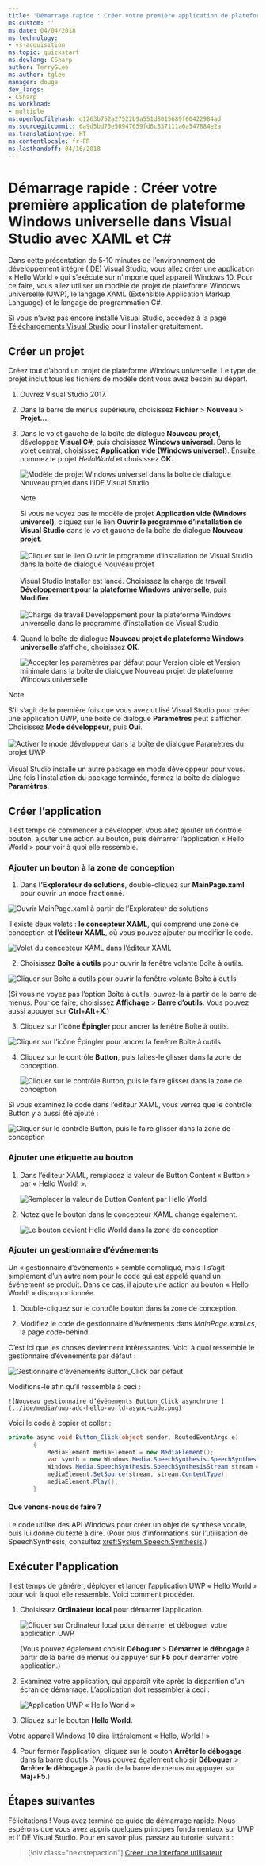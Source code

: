 ```yaml
---
title: 'Démarrage rapide : Créer votre première application de plateforme Windows universelle dans Visual Studio avec XAML et C# | Microsoft Docs'
ms.custom: ''
ms.date: 04/04/2018
ms.technology:
- vs-acquisition
ms.topic: quickstart
ms.devlang: CSharp
author: TerryGLee
ms.author: tglee
manager: douge
dev_langs:
- CSharp
ms.workload:
- multiple
ms.openlocfilehash: d1263b752a27522b9a551d8015689f60422984ad
ms.sourcegitcommit: 6a9d5bd75e50947659fd6c837111a6a547884e2a
ms.translationtype: HT
ms.contentlocale: fr-FR
ms.lasthandoff: 04/16/2018
---
```

# <a name="quickstart-create-your-first-universal-windows-platform-application-in-visual-studio-with-xaml-and-c35"></a>Démarrage rapide : Créer votre première application de plateforme Windows universelle dans Visual Studio avec XAML et C&#35;

Dans cette présentation de 5-10 minutes de l’environnement de développement intégré (IDE) Visual Studio, vous allez créer une application « Hello World » qui s’exécute sur n’importe quel appareil Windows 10. Pour ce faire, vous allez utiliser un modèle de projet de plateforme Windows universelle (UWP), le langage XAML (Extensible Application Markup Language) et le langage de programmation C#.

Si vous n’avez pas encore installé Visual Studio, accédez à la page [Téléchargements Visual Studio](https://aka.ms/vsdownload?utm_source=mscom&utm_campaign=msdocs) pour l’installer gratuitement.

## <a name="create-a-project"></a>Créer un projet

Créez tout d’abord un projet de plateforme Windows universelle. Le type de projet inclut tous les fichiers de modèle dont vous avez besoin au départ.

1. Ouvrez Visual Studio 2017.

2. Dans la barre de menus supérieure, choisissez **Fichier** > **Nouveau** > **Projet...**.

3. Dans le volet gauche de la boîte de dialogue **Nouveau projet**, développez **Visual C#**, puis choisissez **Windows universel**. Dans le volet central, choisissez **Application vide (Windows universel)**. Ensuite, nommez le projet *HelloWorld* et choisissez **OK**.

   ![Modèle de projet Windows universel dans la boîte de dialogue Nouveau projet dans l’IDE Visual Studio](../ide/media/new-project-csharp-uwp-helloworld.png)

   > [!NOTE]
   > Si vous ne voyez pas le modèle de projet **Application vide (Windows universel)**, cliquez sur le lien **Ouvrir le programme d’installation de Visual Studio** dans le volet gauche de la boîte de dialogue **Nouveau projet**.<br><br>![Cliquer sur le lien Ouvrir le programme d’installation de Visual Studio dans la boîte de dialogue Nouveau projet](../ide/media/vb-open-visual-studio-installer-hello-world.png)<br><br>Visual Studio Installer est lancé. Choisissez la charge de travail **Développement pour la plateforme Windows universelle**, puis **Modifier**.<br><br>![Charge de travail Développement pour la plateforme Windows universelle dans le programme d’installation de Visual Studio](../ide/media/uwp-dev-workload.png)

4. Quand la boîte de dialogue **Nouveau projet de plateforme Windows universelle** s’affiche, choisissez **OK**.

   ![Accepter les paramètres par défaut pour Version cible et Version minimale dans la boîte de dialogue Nouveau projet de plateforme Windows universelle](../ide/media/new-uwp-project-target-minver-dialog.png)

  > [!NOTE]
  > S’il s’agit de la première fois que vous avez utilisé Visual Studio pour créer une application UWP, une boîte de dialogue **Paramètres** peut s’afficher. Choisissez **Mode développeur**, puis **Oui**.<br><br>
 ![Activer le mode développeur dans la boîte de dialogue Paramètres du projet UWP](../ide/media/enable-developer-mode.png)<br><br>Visual Studio installe un autre package en mode développeur pour vous. Une fois l’installation du package terminée, fermez la boîte de dialogue **Paramètres**.

## <a name="create-the-application"></a>Créer l’application

Il est temps de commencer à développer. Vous allez ajouter un contrôle bouton, ajouter une action au bouton, puis démarrer l’application « Hello World » pour voir à quoi elle ressemble.

### <a name="add-a-button-to-the-design-canvas"></a>Ajouter un bouton à la zone de conception

1. Dans **l’Explorateur de solutions**, double-cliquez sur **MainPage.xaml** pour ouvrir un mode fractionné.

  ![Ouvrir MainPage.xaml à partir de l’Explorateur de solutions ](../ide/media/uwp-solution-explorer-MainPage-xaml.png)

  Il existe deux volets : **le concepteur XAML**, qui comprend une zone de conception et **l’éditeur XAML**, où vous pouvez ajouter ou modifier le code.    

  ![Volet du concepteur XAML dans l’éditeur XAML](../ide/media/uwp-xaml-editor.png)

2. Choisissez **Boîte à outils** pour ouvrir la fenêtre volante Boîte à outils.

  ![Cliquer sur Boîte à outils pour ouvrir la fenêtre volante Boîte à outils](../ide/media/uwp-toolbox.png)

  (Si vous ne voyez pas l’option Boîte à outils, ouvrez-la à partir de la barre de menus. Pour ce faire, choisissez **Affichage** > **Barre d’outils**. Vous pouvez aussi appuyer sur **Ctrl**+**Alt**+**X**.)

3. Cliquez sur l’icône **Épingler** pour ancrer la fenêtre Boîte à outils.

  ![Cliquer sur l’icône Épingler pour ancrer la fenêtre Boîte à outils](../ide/media/uwp-toolbox-autohide.png)

4. Cliquez sur le contrôle **Button**, puis faites-le glisser dans la zone de conception.

   ![Cliquer sur le contrôle Button, puis le faire glisser dans la zone de conception](../ide/media/uwp-toolbox-add-button-control.png)

  Si vous examinez le code dans l’éditeur XAML, vous verrez que le contrôle Button y a aussi été ajouté :

  ![Cliquer sur le contrôle Button, puis le faire glisser dans la zone de conception](../ide/media/uwp-xaml-control-code-window.png)

### <a name="add-a-label-to-the-button"></a>Ajouter une étiquette au bouton

1. Dans l’éditeur XAML, remplacez la valeur de Button Content « Button » par « Hello World! ».

   ![Remplacer la valeur de Button Content par Hello World](../ide/media/uwp-change-button-text-in-xaml-code-window.png)

2. Notez que le bouton dans le concepteur XAML change également.

   ![Le bouton devient Hello World dans la zone de conception](../ide/media/uwp-button-text-change-in-design-canvas.png)

### <a name="add-an-event-handler"></a>Ajouter un gestionnaire d’événements

Un « gestionnaire d’événements » semble compliqué, mais il s’agit simplement d’un autre nom pour le code qui est appelé quand un événement se produit. Dans ce cas, il ajoute une action au bouton « Hello World! » disproportionnée.

1. Double-cliquez sur le contrôle bouton dans la zone de conception.

2.  Modifiez le code de gestionnaire d’événements dans *MainPage.xaml.cs*, la page code-behind.

 C’est ici que les choses deviennent intéressantes. Voici à quoi ressemble le gestionnaire d’événements par défaut :

   ![Gestionnaire d’événements Button_Click par défaut ](../ide/media/uwp-button-click-code.png)

 Modifions-le afin qu’il ressemble à ceci :

    ![Nouveau gestionnaire d’événements Button_Click asynchrone ](../ide/media/uwp-add-hello-world-async-code.png)

  Voici le code à copier et coller :

  ```C#
  private async void Button_Click(object sender, RoutedEventArgs e)
         {
             MediaElement mediaElement = new MediaElement();
             var synth = new Windows.Media.SpeechSynthesis.SpeechSynthesizer();
             Windows.Media.SpeechSynthesis.SpeechSynthesisStream stream = await synth.SynthesizeTextToStreamAsync("Hello, World!");
             mediaElement.SetSource(stream, stream.ContentType);
             mediaElement.Play();
         }
  ```

#### <a name="what-did-we-just-do"></a>Que venons-nous de faire ?

Le code utilise des API Windows pour créer un objet de synthèse vocale, puis lui donne du texte à dire. (Pour plus d’informations sur l’utilisation de SpeechSynthesis, consultez <xref:System.Speech.Synthesis>.)

## <a name="run-the-application"></a>Exécuter l'application

Il est temps de générer, déployer et lancer l’application UWP « Hello World » pour voir à quoi elle ressemble. Voici comment procéder.

1. Choisissez **Ordinateur local** pour démarrer l’application.

   ![Cliquer sur Ordinateur local pour démarrer et déboguer votre application UWP](../ide/media/uwp-start-or-debug.png "Cliquer sur Ordinateur local pour démarrer et déboguer votre application UWP")

   (Vous pouvez également choisir **Déboguer** > **Démarrer le débogage** à partir de la barre de menus ou appuyer sur **F5** pour démarrer votre application.)

2. Examinez votre application, qui apparaît vite après la disparition d’un écran de démarrage. L’application doit ressembler à ceci :

   ![Application UWP « Hello World »](../ide/media/uwp-hello-world-app.png)

3. Cliquez sur le bouton **Hello World**.

 Votre appareil Windows 10 dira littéralement « Hello, World ! »

4. Pour fermer l’application, cliquez sur le bouton **Arrêter le débogage** dans la barre d’outils. (Vous pouvez également choisir **Déboguer** > **Arrêter le débogage** à partir de la barre de menus ou appuyer sur **Maj**+**F5**.)

## <a name="next-steps"></a>Étapes suivantes

Félicitations ! Vous avez terminé ce guide de démarrage rapide. Nous espérons que vous avez appris quelques principes fondamentaux sur UWP et l’IDE Visual Studio. Pour en savoir plus, passez au tutoriel suivant :

> [!div class="nextstepaction"]
> [Créer une interface utilisateur](/windows/uwp/design/basics/xaml-basics-ui)
